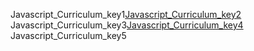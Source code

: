 Javascript_Curriculum_key1[Javascript_Curriculum_key2](https://www.freecodecamp.org/learn/javascript-algorithms-and-data-structures/#basic-javascript)
Javascript_Curriculum_key3[Javascript_Curriculum_key4](https://www.freecodecamp.org/learn/javascript-algorithms-and-data-structures/#es6)
Javascript_Curriculum_key5